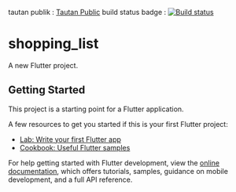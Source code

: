 tautan publik : [Tautan Public](https://install.appcenter.ms/orgs/shopping-list3/apps/shopping-list/distribution_groups/public)
build status badge : [![Build status](https://build.appcenter.ms/v0.1/apps/8bf4c707-06df-45c6-85a0-4b5d016d46f9/branches/main/badge)](https://appcenter.ms)

# shopping_list

A new Flutter project.

## Getting Started

This project is a starting point for a Flutter application.

A few resources to get you started if this is your first Flutter project:

- [Lab: Write your first Flutter app](https://docs.flutter.dev/get-started/codelab)
- [Cookbook: Useful Flutter samples](https://docs.flutter.dev/cookbook)

For help getting started with Flutter development, view the
[online documentation](https://docs.flutter.dev/), which offers tutorials,
samples, guidance on mobile development, and a full API reference.
